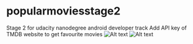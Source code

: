 # popularmoviesstage2
Stage 2 for udacity nanodegree android developer track Add API key of  TMDB website to get favourite movies
![Alt text](https://image.ibb.co/iZQTpy/moviesstage2_2.jpg "Screenshot#1")
![Alt text](https://image.ibb.co/b4pM9y/popularmoviesscreenshot.jpg "Screenshot#1")

